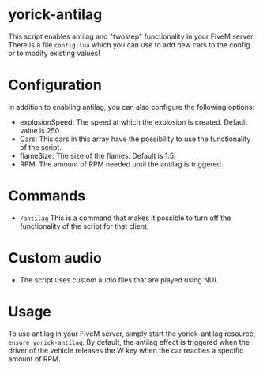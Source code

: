 # yorick-antilag

This script enables antilag and "twostep" functionality in your FiveM server. <br>
There is a file `config.lua` which you can use to add new cars to the config or to modify existing values!

# Configuration

In addition to enabling antilag, you can also configure the following options:

- explosionSpeed: The speed at which the explosion is created. Default value is 250. <br>
- Cars: This cars in this array have the possibility to use the functionality of the script. <br>
- flameSize: The size of the flames. Default is 1.5. <br>
- RPM: The amount of RPM needed until the antilag is triggered. <br>

# Commands 

- `/antilag` This is a command that makes it possible to turn off the functionality of the script for that client.

# Custom audio
- The script uses custom audio files that are played using NUI.

# Usage

To use antilag in your FiveM server, simply start the yorick-antilag resource, `ensure yorick-antilag`. By default, the antilag effect is triggered when the driver of the vehicle releases the W key when the car reaches a specific amount of RPM.
